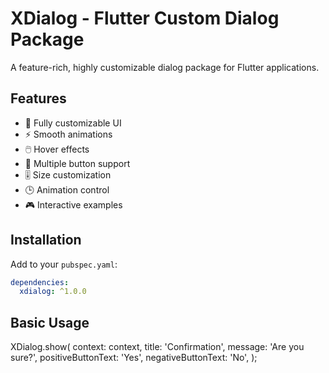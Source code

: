 # XDialog - Flutter Custom Dialog Package

A feature-rich, highly customizable dialog package for Flutter applications.

## Features

- 🎨 Fully customizable UI
- ⚡ Smooth animations
- 🖱️ Hover effects
- 🌈 Multiple button support
- 🎚️ Size customization
- 🕒 Animation control
- 🎮 Interactive examples

## Installation

Add to your `pubspec.yaml`:

```yaml
dependencies:
  xdialog: ^1.0.0
```

## Basic Usage
XDialog.show(
context: context,
title: 'Confirmation',
message: 'Are you sure?',
positiveButtonText: 'Yes',
negativeButtonText: 'No',
);